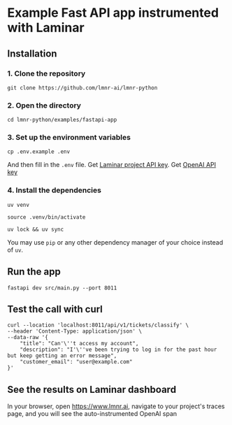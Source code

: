 # Example Fast API app instrumented with Laminar

## Installation

### 1. Clone the repository

```
git clone https://github.com/lmnr-ai/lmnr-python
```

### 2. Open the directory

```
cd lmnr-python/examples/fastapi-app
```

### 3. Set up the environment variables

```
cp .env.example .env
```

And then fill in the `.env` file. Get [Laminar project API key](https://docs.lmnr.ai/tracing/introduction#2-initialize-laminar-in-your-application). Get [OpenAI API key](https://platform.openai.com/api-keys)

### 4. Install the dependencies

```
uv venv
```

```
source .venv/bin/activate
```

```
uv lock && uv sync
```

You may use `pip` or any other dependency manager of your choice instead of `uv`.

## Run the app

```
fastapi dev src/main.py --port 8011
```

## Test the call with curl

```
curl --location 'localhost:8011/api/v1/tickets/classify' \
--header 'Content-Type: application/json' \
--data-raw '{
    "title": "Can'\''t access my account",
    "description": "I'\''ve been trying to log in for the past hour but keep getting an error message",
    "customer_email": "user@example.com"
}'
```

## See the results on Laminar dashboard

In your browser, open https://www.lmnr.ai, navigate to your project's traces page, and you will see the auto-instrumented OpenAI span
